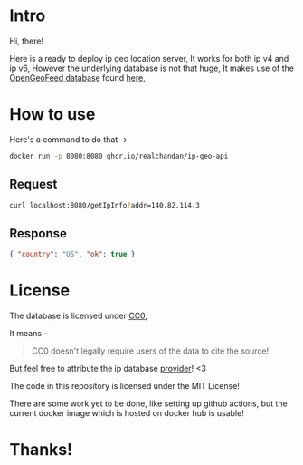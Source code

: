 # Intro

Hi, there!

Here is a ready to deploy ip geo location server, It works for both ip v4 and ip v6,
However the underlying database is not that huge,
It makes use of the [OpenGeoFeed database](https://github.com/sapics/ip-location-db/blob/master/geo-whois-asn-country/README.md#geofeed-database-update-daily) found [here](https://github.com/sapics/ip-location-db),

# How to use

Here's a command to do that ->

```bash
docker run -p 8080:8080 ghcr.io/realchandan/ip-geo-api
```

## Request

```bash
curl localhost:8080/getIpInfo?addr=140.82.114.3
```

## Response

```json
{ "country": "US", "ok": true }
```

# License

The database is licensed under [CC0](https://creativecommons.org/share-your-work/public-domain/cc0/),

It means -

> CC0 doesn't legally require users of the data to cite the source!

But feel free to attribute the ip database [provider](https://opengeofeed.org/)! <3

The code in this repository is licensed under the MIT License!

There are some work yet to be done, like setting up github actions, but the current docker image which is hosted on docker hub is usable!

# Thanks!
